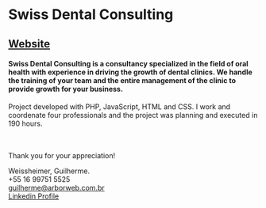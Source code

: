 # Swiss Dental Consulting

## [Website](http://swissdentalconsulting.com)

#### Swiss Dental Consulting is a consultancy specialized in the field of oral health with experience in driving the growth of dental clinics. We handle the training of your team and the entire management of the clinic to provide growth for your business.

Project developed with PHP, JavaScript, HTML and CSS. I work and coordenate four professionals and the project was planning and executed in 190 hours.

<br /><br />Thank you for your appreciation!

Weissheimer, Guilherme.<br />
+55 16 99751 5525<br />
guilherme@arborweb.com.br<br />
[Linkedin Profile](https://www.linkedin.com/in/guilherme-weissheimer-400868131/?locale=en_US)